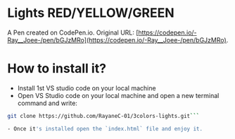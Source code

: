 # Lights RED/YELLOW/GREEN

A Pen created on CodePen.io. Original URL: [https://codepen.io/-Ray__Joee-/pen/bGJzMRo](https://codepen.io/-Ray__Joee-/pen/bGJzMRo).


# How to install it?
- Install 1st VS studio code on your local machine
- Open VS Studio code on your local machine and open a new terminal command and write:
```bash
git clone https://github.com/RayaneC-01/3colors-lights.git```

- Once it's installed open the `index.html` file and enjoy it.
